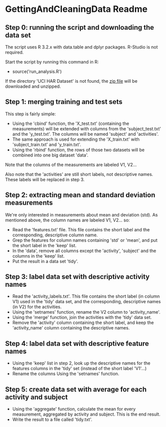 # GettingAndCleaningData Readme

## Step 0: running the script and downloading the data set

The script uses R 3.2.x with data.table and dplyr packages.
R-Studio is not required.

Start the script by running this command in R:

* source('run_analysis.R')

If the directory 'UCI HAR Dataset' is not found,
the [zip file](https://d396qusza40orc.cloudfront.net/getdata%2Fprojectfiles%2FUCI%20HAR%20Dataset.zip) will be downloaded and unzipped.

## Step 1: merging training and test sets

This step is fairly simple:

* Using the 'cbind' function, the 'X_test.txt' (containing the measurements) will be extended with columns from the 'subject_test.txt' and the 'y_test.txt'. The columns will be named 'subject' and 'activities'.
* The same approach is used for extending the 'X_train.txt' with 'subject_train.txt' and 'y_train.txt'.
* Using the 'rbind' function, the rows of those two datasets will be combined into one big dataset 'data'. 

Note that the columns of the measurements are labeled V1, V2...

Also note that the 'activities' are still short labels, not descriptive names. These labels will be replaced in step 3.

## Step 2: extracting mean and standard deviation measurements

We're only interested in measurements about mean and deviation (std).
As mentioned above, the column names are labeled V1, V2... so:

* Read the 'features.txt' file. This file contains the short label and the corresponding, descriptive column name.
* Grep the features for column names containing 'std' or 'mean', and put the short label in the 'keep' list.
* In the 'data', remove all columns except the 'activity', 'subject' and the columns in the 'keep' list.
* Put the result in a data set 'tidy'.

## Step 3: label data set with descriptive activity names

* Read the 'activity_labels.txt'. This file contains the short label (in column V1) used in the 'tidy' data set, and the corresponding, descriptive names (in V2) for the activities.
* Using the 'setnames' function, rename the V2 column to 'activity_name'.
* Using the 'merge' function, join the activities with the 'tidy' data set.
* Remove the 'activity' column containing the short label, and keep the 'activity_name' column containing the descriptive names.

## Step 4: label data set with descriptive feature names

* Using the 'keep' list in step 2, look up the descriptive names for the features columns in the 'tidy' set (instead of the short label 'V1'...)
* Rename the columns Using the 'setnames' function.

## Step 5: create data set with average for each activity and subject

* Using the 'aggregate' function, calculate the mean for every measurement, aggregated by activity and subject. This is the end result.
* Write the result to a file called 'tidy.txt'.


